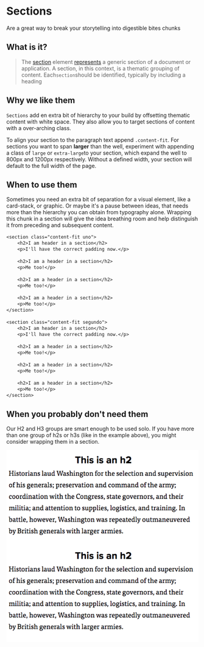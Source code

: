 # Sections

Are a great way to break your storytelling into digestible bites chunks

## What is it?

> The [section](http://w3c.github.io/html/sections.html#elementdef-section) element [represents](http://w3c.github.io/html/dom.html#represent) a generic section of a document or application. A section, in this context, is a thematic grouping of content. Each`section`should be identified, typically by including a heading

## **Why we like them**

`Sections` add en extra bit of hierarchy to your build by offsetting thematic content with white space. They also allow you to target sections of content with a over-arching class.

To align your section to the paragraph text append `.content-fit`. For sections you want to span **larger** than the well, experiment with appending a class of `large` or `extra-large`to your section, which expand the well to 800px and 1200px respectively. Without a defined width, your section will default to the full width of the page.

## **When to use them**

Sometimes you need an extra bit of separation for a visual element, like a card-stack, or graphic. Or maybe it's a pause between ideas, that needs more than the hierarchy you can obtain from typography alone. Wrapping this chunk in a section will give the idea breathing room and help distinguish it from preceding and subsequent content.

```markup
<section class="content-fit uno">
    <h2>I am header in a section</h2>
    <p>I'll have the correct padding now.</p>

    <h2>I am a header in a section</h2>
    <p>Me too!</p>

    <h2>I am a header in a section</h2>
    <p>Me too!</p>

    <h2>I am a header in a section</h2>
    <p>Me too!</p>
</section>

<section class="content-fit segundo">
    <h2>I am header in a section</h2>
    <p>I'll have the correct padding now.</p>

    <h2>I am a header in a section</h2>
    <p>Me too!</p>

    <h2>I am a header in a section</h2>
    <p>Me too!</p>

    <h2>I am a header in a section</h2>
    <p>Me too!</p>
</section>
```

## **When you probably don't need them**

Our H2 and H3 groups are smart enough to be used solo. If you have more than one group of h2s or h3s \(like in the example above\), you might consider wrapping them in a section.

![](../../.gitbook/assets/not-needed-section.png)


